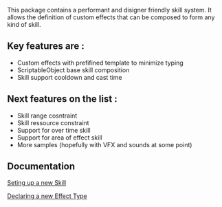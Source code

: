 This package contains a performant and disigner friendly skill system.
It allows the definition of custom effects that can be composed to form any kind of skill.

## Key features are :
 - Custom effects with prefifined template to minimize typing
 - ScriptableObject base skill composition
 - Skill support cooldown and cast time
 
## Next features on the list :
 - Skill range cosntraint
 - Skill ressource constraint
 - Support for over time skill
 - Support for area of effect skill
 - More samples (hopefully with VFX and sounds at some point)
 
## Documentation
[Seting up a new Skill](https://github.com/WAYNGROUP/MGM-Skill/blob/master/Documentation~/Seting%20up%20a%20new%20Skill.md)

[Declaring a new Effect Type](https://github.com/WAYNGROUP/MGM-Skill/blob/master/Documentation~/Declaring%20a%20new%20Effect%20Type.md)
